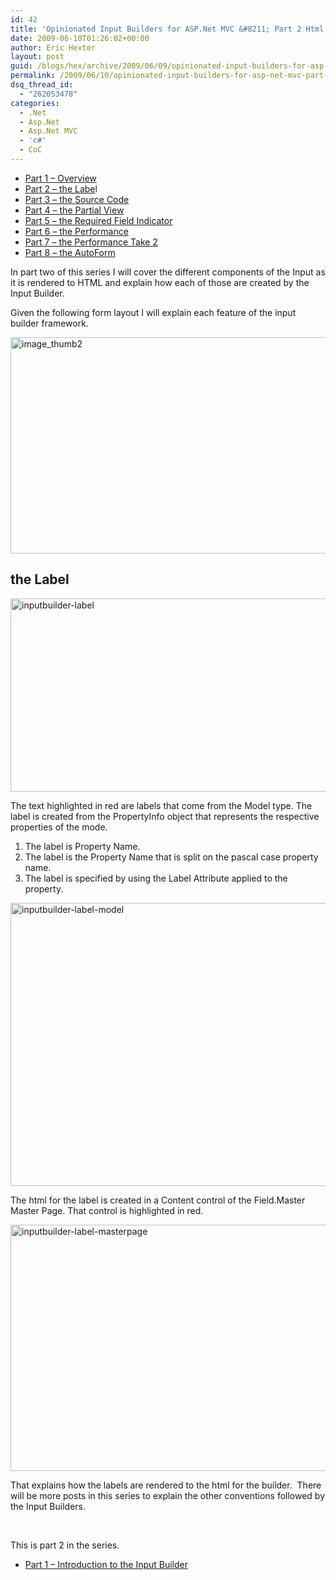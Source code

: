 ```yaml
---
id: 42
title: 'Opinionated Input Builders for ASP.Net MVC &#8211; Part 2 Html Layout for the Label'
date: 2009-06-10T01:26:02+00:00
author: Eric Hexter
layout: post
guid: /blogs/hex/archive/2009/06/09/opinionated-input-builders-for-asp-net-mvc-part-2-html-layout-for-the-label.aspx
permalink: /2009/06/10/opinionated-input-builders-for-asp-net-mvc-part-2-html-layout-for-the-label/
dsq_thread_id:
  - "262053478"
categories:
  - .Net
  - Asp.Net
  - Asp.Net MVC
  - 'c#'
  - CoC
---
```

  * <a href="/blogs/hex/archive/2009/06/09/opinionated-input-builders-for-asp-net-mvc-using-partials-part-i.aspx" target="_blank">Part 1 – Overview</a> 
  * <a href="/blogs/hex/archive/2009/06/09/opinionated-input-builders-for-asp-net-mvc-part-2-html-layout-for-the-label.aspx" target="_blank">Part 2 – the Labe</a>l 
  * <a href="/blogs/hex/archive/2009/06/10/opinionated-input-builders-for-asp-net-mvc-part-3-the-source-code.aspx" target="_blank">Part 3 – the Source Code</a> 
  * <a href="/blogs/hex/archive/2009/06/10/opinionated-input-builders-for-asp-net-mvc-part-3-the-partial-view-inputs.aspx" target="_blank">Part 4 – the Partial View</a> 
  * <a href="/blogs/hex/archive/2009/06/10/opinionated-input-builders-for-asp-net-mvc-part-5-the-required-input.aspx" target="_blank">Part 5 – the Required Field Indicator</a>&#160; 
  * <a href="http://www.lostechies.com/blogs/hex/archive/2009/06/13/opinionated-input-builders-part-6-performance-of-the-builders.aspx" target="_blank">Part 6 – the Performance</a> 
  * <a href="http://www.lostechies.com/blogs/hex/archive/2009/06/14/opinionated-input-builders-part-7-more-on-performance-take-2.aspx" target="_blank">Part 7 – the Performance Take 2</a>
  * <a href="http://www.lostechies.com/blogs/hex/archive/2009/06/17/opinionated-input-builders-part-8-the-auto-form.aspx" target="_blank">Part 8 – the AutoForm</a>

In part two of this series I will cover the different components of the Input as it is rendered to HTML and explain how each of those are created by the Input Builder.

Given the following form layout I will explain each feature of the input builder framework.

[<img style="border-right-width: 0px;border-top-width: 0px;border-bottom-width: 0px;border-left-width: 0px" border="0" alt="image_thumb2" src="http://lostechies.com/erichexter/files/2011/03/image_thumb2_7DCD6C39.png" width="644" height="346" />](http://lostechies.com/erichexter/files/2011/03/image5_5EF6F85B.png) 

## the Label

<img style="border-right-width: 0px;border-top-width: 0px;border-bottom-width: 0px;border-left-width: 0px" border="0" alt="inputbuilder-label" src="http://lostechies.com/erichexter/files/2011/03/inputbuilder-label_43DE294D.png" width="561" height="309" />

The text highlighted in red are labels that come from the Model type. The label is created from the PropertyInfo object that represents the respective properties of the mode.

  1. The label is Property Name. 
  2. The label is the Property Name that is split on the pascal case property name. 
  3. The label is specified by using the Label Attribute applied to the property. 

 <img style="border-right-width: 0px;border-top-width: 0px;border-bottom-width: 0px;border-left-width: 0px" border="0" alt="inputbuilder-label-model" src="http://lostechies.com/erichexter/files/2011/03/inputbuilder-label-model_554E8A25.png" width="626" height="453" />

The html for the label is created in a Content control of the Field.Master Master Page. That control is highlighted in red.

<img style="border-right-width: 0px;border-top-width: 0px;border-bottom-width: 0px;border-left-width: 0px" border="0" alt="inputbuilder-label-masterpage" src="http://lostechies.com/erichexter/files/2011/03/inputbuilder-label-masterpage_46A3DE40.png" width="803" height="394" />

That explains how the labels are rendered to the html for the builder.&#160; There will be more posts in this series to explain the other conventions followed by the Input Builders.

&#160;

This is part 2 in the series.

  * <a href="http://www.lostechies.com/blogs/hex/archive/2009/06/09/opinionated-input-builders-for-asp-net-mvc-using-partials-part-i.aspx" target="_blank">Part 1 – Introduction to the Input Builder</a>